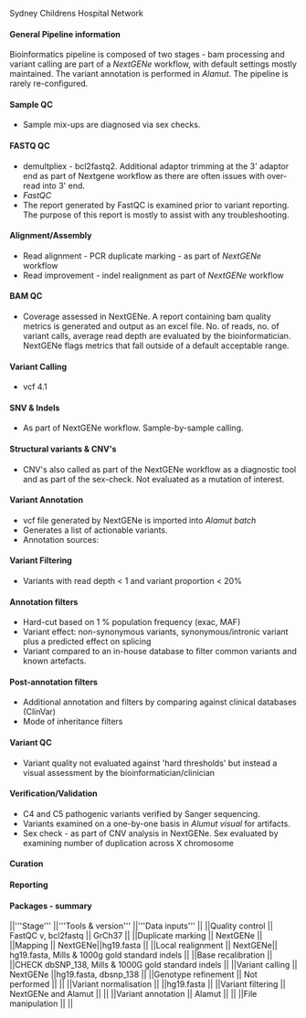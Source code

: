  Sydney Childrens Hospital Network


#### General Pipeline information

Bioinformatics pipeline is composed of two stages - bam processing and variant calling are part of a _NextGENe_ workflow, with default settings mostly maintained. The variant annotation is performed in _Alamut_. The pipeline is rarely re-configured.

#### Sample QC
 * Sample mix-ups are diagnosed via sex checks.

#### FASTQ QC

 * demultpliex - bcl2fastq2. Additional adaptor trimming at the 3' adaptor end as part of Nextgene workflow as there are often issues with over-read into 3' end.
 * _FastQC_
 * The report generated by FastQC is examined prior to variant reporting. The purpose of this report is mostly to assist with any troubleshooting.

#### Alignment/Assembly

 * Read alignment -  PCR duplicate marking  - as part of _NextGENe_ workflow
 * Read improvement - indel realignment as part of _NextGENe_ workflow

#### BAM QC

 * Coverage assessed in NextGENe. A report containing bam quality metrics is generated and output as an excel file. No. of reads, no. of variant calls, average read depth are evaluated by the bioinformatician. NextGENe flags metrics that fall outside of a default acceptable range.

#### Variant Calling

 * vcf 4.1

#### SNV & Indels 
 * As part of NextGENe workflow. Sample-by-sample calling.

#### Structural variants & CNV's 

 * CNV's also called as part of the NextGENe workflow as a diagnostic tool and as part of the sex-check. Not evaluated as a mutation of interest.

#### Variant Annotation

 * vcf file generated by NextGENe is imported into _Alamut batch_
 * Generates a list of actionable variants.
 * Annotation sources:

#### Variant Filtering
 * Variants with read depth < 1 and variant proportion < 20%

#### Annotation filters 

 * Hard-cut based on 1 % population frequency (exac, MAF)
 * Variant effect: non-synonymous variants, synonymous/intronic variant plus a predicted effect on splicing
 * Variant compared to an in-house database to filter common variants and known artefacts.

#### Post-annotation filters 
 * Additional annotation and filters by comparing against clinical databases (ClinVar)
 * Mode of inheritance filters

#### Variant QC

 * Variant quality not evaluated against 'hard thresholds' but instead a visual assessment by the bioinformatician/clinician

#### Verification/Validation

 * C4 and C5 pathogenic variants verified by Sanger sequencing.
 * Variants examined on a one-by-one basis in _Alumut visual_ for artifacts.
 * Sex check - as part of CNV analysis in NextGENe. Sex evaluated by examining number of duplication across X chromosome

#### Curation

#### Reporting

#### Packages - summary

||'''Stage''' ||'''Tools & version''' ||'''Data inputs''' ||
||Quality control || FastQC v, bcl2fastq || GrCh37 ||
||Duplicate marking || NextGENe ||
||Mapping || NextGENe||hg19.fasta ||
||Local realignment || NextGENe|| hg19.fasta, Mills & 1000g gold standard indels ||
||Base recalibration ||  ||CHECK dbSNP_138, Mills & 1000G gold standard indels ||
||Variant calling || NextGENe ||hg19.fasta, dbsnp_138 ||
||Genotype refinement || Not performed ||  ||
||Variant normalisation ||  ||hg19.fasta ||
||Variant filtering || NextGENe and Alamut ||  ||
||Variant annotation || Alamut ||   ||
||File manipulation ||  ||
